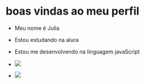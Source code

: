 # boas vindas ao meu perfil
- Meu nome é Julia
- Estou estudando na alura
- Estou me desenvolvendo na linguagem javaScript

- ![](https://tenor.com/pt-BR/view/hola-tu-cute-waving-hello-hi-gif-17382909)
- ![](https://tenor.com/pt-BR/view/cute-kitty-best-kitty-alex-cute-pp-kitty-omg-yay-cute-kitty-munchkin-kitten-gif-15917800)
